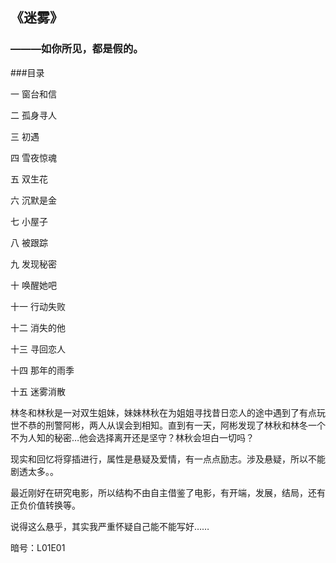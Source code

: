 ## 《迷雾》

### ———如你所见，都是假的。

###目录

一 窗台和信

二 孤身寻人

三 初遇

四 雪夜惊魂

五 双生花

六 沉默是金

七 小屋子

八 被跟踪

九 发现秘密

十 唤醒她吧

十一 行动失败

十二 消失的他

十三 寻回恋人

十四 那年的雨季

十五 迷雾消散

林冬和林秋是一对双生姐妹，妹妹林秋在为姐姐寻找昔日恋人的途中遇到了有点玩世不恭的刑警阿彬，两人从误会到相知。直到有一天，阿彬发现了林秋和林冬一个不为人知的秘密…他会选择离开还是坚守？林秋会坦白一切吗？

现实和回忆将穿插进行，属性是悬疑及爱情，有一点点励志。涉及悬疑，所以不能剧透太多。。

最近刚好在研究电影，所以结构不由自主借鉴了电影，有开端，发展，结局，还有正负价值转换等。

说得这么悬乎，其实我严重怀疑自己能不能写好……

暗号：L01E01













